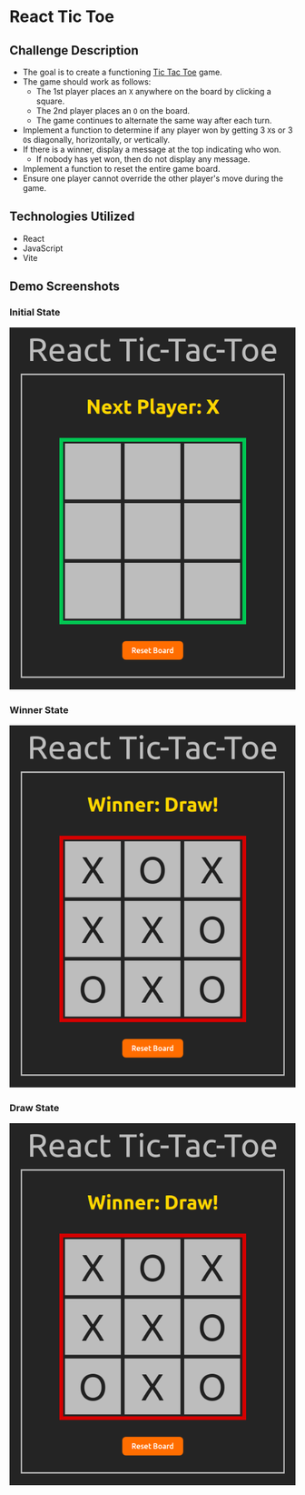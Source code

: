 # React Tic Toe

## Challenge Description

- The goal is to create a functioning [Tic Tac Toe](https://en.wikipedia.org/wiki/Tic-tac-toe) game.
- The game should work as follows:
  - The 1st player places an `X` anywhere on the board by clicking a square.
  - The 2nd player places an `O` on the board.
  - The game continues to alternate the same way after each turn.
- Implement a function to determine if any player won by getting 3 `X`s or 3 `O`s diagonally, horizontally, or vertically.
- If there is a winner, display a message at the top indicating who won.
  - If nobody has yet won, then do not display any message.
- Implement a function to reset the entire game board.
- Ensure one player cannot override the other player's move during the game.

## Technologies Utilized

- React
- JavaScript
- Vite

## Demo Screenshots

### Initial State

![Initial State](https://raw.githubusercontent.com/efournier92/react-tic-tac-toe/master/public/screenshots/screenshot_init.png)

### Winner State

![Draw State](https://raw.githubusercontent.com/efournier92/react-tic-tac-toe/master/public/screenshots/screenshot_draw.png)

### Draw State

![Draw State](https://raw.githubusercontent.com/efournier92/react-tic-tac-toe/master/public/screenshots/screenshot_draw.png)

